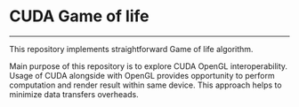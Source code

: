 # CUDA Game of life

-----
This repository implements straightforward Game of life algorithm.

Main purpose of this repository is to explore CUDA OpenGL interoperability. Usage of CUDA alongside with 
OpenGL provides opportunity to perform computation and render result within same device. This approach 
helps to minimize data transfers overheads.

